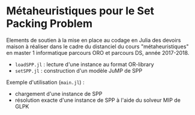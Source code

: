 # Métaheuristiques pour le Set Packing Problem

Elements de soutien à la mise en place au codage en Julia des devoirs maison à réaliser dans le cadre du distanciel du cours "métaheuristiques" en master 1 informatique parcours ORO et parcours DS, année 2017-2018.

- `loadSPP.jl` : lecture d'une instance au format OR-library
- `setSPP.jl` : construction d'un modèle JuMP de SPP

Exemple d'utilisation (`main.jl`) :
- chargement d'une instance de SPP
- résolution exacte d'une instance de SPP à l'aide du solveur MIP de GLPK
